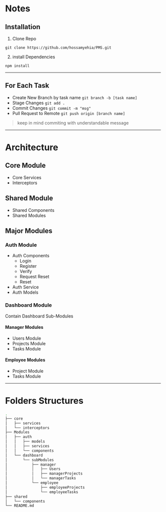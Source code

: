 # Notes

## Installation

1. Clone Repo

``` git clone https://github.com/hossamyehia/PMS.git ```

2. install Dependencies

``` npm install ```

---

## For Each Task
- Create New Branch by task name
``` git branch -b [task name] ```
- Stage Changes
``` git add . ```
- Commit Changes
``` git commit -m "msg" ```
- Pull Request to Remote
``` git push origin [branch name] ```

> keep in mind commiting with understandable message

---

# Architecture

## Core Module
- Core Services
- Interceptors

## Shared Module
- Shared Components
- Shared Modules

## Major Modules

### Auth Module
- Auth Components
    - Login
    - Register
    - Verify
    - Request Reset
    - Reset
- Auth Service
- Auth Models

### Dashboard Module

Contain Dashboard Sub-Modules

#### Manager Modules
- Users Module
- Projects Module
- Tasks Module

#### Employee Modules
- Project Module
- Tasks Module

---
# Folders Structures

```bash
.
├── core
│   ├── services
│   └── interceptors
├── Modules
│   ├── auth
│   │   ├── models
│   │   ├── services
│   │   └── components
│   └── dashboard
│       └── subModules
│           ├── manager
│           │   ├── Users
│           │   ├── managerProjects
│           │   └── managerTasks
│           └── employee
│               ├── employeeProjects
│               └── employeeTasks
├── shared
│   └── components
└── README.md
```